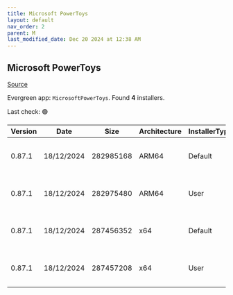 ```yaml
---
title: Microsoft PowerToys
layout: default
nav_order: 2
parent: M
last_modified_date: Dec 20 2024 at 12:38 AM
---
```


## Microsoft PowerToys

[Source](https://github.com/microsoft/PowerToys/)

Evergreen app: `MicrosoftPowerToys`. Found **4** installers.

Last check: 🟢

| Version | Date       | Size      | Architecture | InstallerType | Type | URI                                                                                                                                                                                                          |
| ------- | ---------- | --------- | ------------ | ------------- | ---- | ------------------------------------------------------------------------------------------------------------------------------------------------------------------------------------------------------------ |
| 0.87.1  | 18/12/2024 | 282985168 | ARM64        | Default       | exe  | [https://github.com/microsoft/PowerToys/releases/download/v0.87.1/PowerToysSetup-0.87.1-arm64.exe](https://github.com/microsoft/PowerToys/releases/download/v0.87.1/PowerToysSetup-0.87.1-arm64.exe)         |
| 0.87.1  | 18/12/2024 | 282975480 | ARM64        | User          | exe  | [https://github.com/microsoft/PowerToys/releases/download/v0.87.1/PowerToysUserSetup-0.87.1-arm64.exe](https://github.com/microsoft/PowerToys/releases/download/v0.87.1/PowerToysUserSetup-0.87.1-arm64.exe) |
| 0.87.1  | 18/12/2024 | 287456352 | x64          | Default       | exe  | [https://github.com/microsoft/PowerToys/releases/download/v0.87.1/PowerToysSetup-0.87.1-x64.exe](https://github.com/microsoft/PowerToys/releases/download/v0.87.1/PowerToysSetup-0.87.1-x64.exe)             |
| 0.87.1  | 18/12/2024 | 287457208 | x64          | User          | exe  | [https://github.com/microsoft/PowerToys/releases/download/v0.87.1/PowerToysUserSetup-0.87.1-x64.exe](https://github.com/microsoft/PowerToys/releases/download/v0.87.1/PowerToysUserSetup-0.87.1-x64.exe)     |
